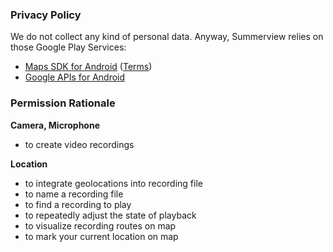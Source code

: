 ### Privacy Policy
We do not collect any kind of personal data. Anyway, Summerview relies on those Google Play Services:
- [Maps SDK for Android](https://developers.google.com/maps/documentation/android-sdk/intro) ([Terms](https://cloud.google.com/maps-platform/terms/))
- [Google APIs for Android](https://developers.google.com/android/reference/com/google/android/gms/location/package-summary)

### Permission Rationale
**Camera, Microphone**
- to create video recordings

**Location**
- to integrate geolocations into recording file
- to name a recording file
- to find a recording to play
- to repeatedly adjust the state of playback
- to visualize recording routes on map
- to mark your current location on map
